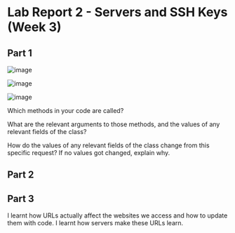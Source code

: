 # Lab Report 2 - Servers and SSH Keys (Week 3)

## Part 1 

![image](https://github.com/varunpi19/cse15l-lab-report/assets/74624958/e5da7fa7-e15b-43c0-9122-744f1dc6386e)

![image](https://github.com/varunpi19/cse15l-lab-report/assets/74624958/9cac9922-a8e4-4c8a-88b8-95b5fa1e4795)

![image](https://github.com/varunpi19/cse15l-lab-report/assets/74624958/ed7767aa-e02b-469a-92db-a54e546797dd)

Which methods in your code are called?



What are the relevant arguments to those methods, and the values of any relevant fields of the class?



How do the values of any relevant fields of the class change from this specific request? If no values got changed, explain why.

## Part 2

## Part 3 

I learnt how URLs actually affect the websites we access and how to update them with code. I learnt how servers make these URLs learn.
